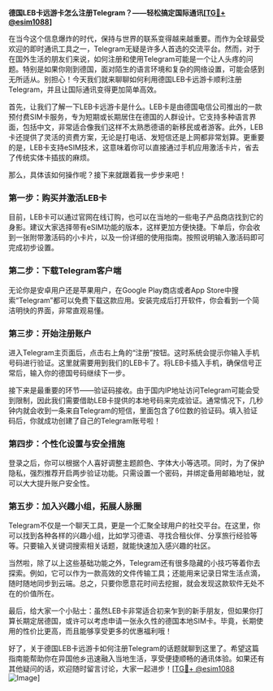 **德国LEB卡远游卡怎么注册Telegram？——轻松搞定国际通讯[[TG💪+ @esim1088](https://t.me/s/esim1088)]**

在当今这个信息爆炸的时代，保持与世界的联系变得越来越重要。而作为全球最受欢迎的即时通讯工具之一，Telegram无疑是许多人首选的交流平台。然而，对于在国外生活的朋友们来说，如何注册和使用Telegram可能是一个让人头疼的问题。特别是如果你刚到德国，面对陌生的语言环境和复杂的网络设置，可能会感到无所适从。别担心！今天我们就来聊聊如何利用德国LEB卡远游卡顺利注册Telegram，并且让国际通讯变得更加简单高效。

首先，让我们了解一下LEB卡远游卡是什么。LEB卡是由德国电信公司推出的一款预付费SIM卡服务，专为短期或长期居住在德国的人群设计。它支持多种语言界面，包括中文，非常适合像我们这样不太熟悉德语的新移民或者游客。此外，LEB卡还提供了灵活的资费方案，无论是打电话、发短信还是上网都非常划算。更重要的是，LEB卡支持eSIM技术，这意味着你可以直接通过手机应用激活卡片，省去了传统实体卡插拔的麻烦。

那么，具体该如何操作呢？接下来就跟着我一步步来吧！

### 第一步：购买并激活LEB卡

目前，LEB卡可以通过官网在线订购，也可以在当地的一些电子产品商店找到它的身影。建议大家选择带有eSIM功能的版本，这样更加方便快捷。下单后，你会收到一张附带激活码的小卡片，以及一份详细的使用指南。按照说明输入激活码即可完成初步设置。

### 第二步：下载Telegram客户端

无论你是安卓用户还是苹果用户，在Google Play商店或者App Store中搜索“Telegram”都可以免费下载这款应用。安装完成后打开软件，你会看到一个简洁明快的界面，非常直观易懂。

### 第三步：开始注册账户

进入Telegram主页面后，点击右上角的“注册”按钮。这时系统会提示你输入手机号码进行验证。这里就需要用到我们的LEB卡了。将LEB卡插入手机，确保信号正常后，输入你的德国号码继续下一步。

接下来是最重要的环节——验证码接收。由于国内IP地址访问Telegram可能会受到限制，因此我们需要借助LEB卡提供的本地号码来完成验证。通常情况下，几秒钟内就会收到一条来自Telegram的短信，里面包含了6位数的验证码。填入验证码后，你就成功创建了自己的Telegram账号啦！

### 第四步：个性化设置与安全措施

登录之后，你可以根据个人喜好调整主题颜色、字体大小等选项。同时，为了保护隐私，强烈推荐开启两步验证功能。只需设置一个密码，并绑定备用邮箱地址，就可以大大提升账户安全性。

### 第五步：加入兴趣小组，拓展人脉圈

Telegram不仅是一个聊天工具，更是一个汇聚全球用户的社交平台。在这里，你可以找到各种各样的兴趣小组，比如学习德语、寻找合租伙伴、分享旅行经验等等。只要输入关键词搜索相关话题，就能快速加入感兴趣的社区。

当然啦，除了以上这些基础功能之外，Telegram还有很多隐藏的小技巧等着你去探索。例如，它可以作为一款高效的文件传输工具；还能用来记录日常生活点滴，随时随地同步到云端。总之，只要你愿意花时间去挖掘，就会发现这款软件无处不在的价值所在。

最后，给大家一个小贴士：虽然LEB卡非常适合初来乍到的新手朋友，但如果你打算长期定居德国，或许可以考虑申请一张永久性的德国本地SIM卡。毕竟，长期使用的性价比更高，而且能够享受更多的优惠福利哦！

好了，关于德国LEB卡远游卡如何注册Telegram的话题就聊到这里了。希望这篇指南能帮助你在异国他乡迅速融入当地生活，享受便捷顺畅的通讯体验。如果还有其他疑问的话，欢迎随时留言讨论，大家一起进步！[[TG💪+ @esim1088](https://t.me/s/esim1088) ![Image](https://i.postimg.cc/4NQfJmqS/Snipaste-2025-05-13-00-14-12.png)]